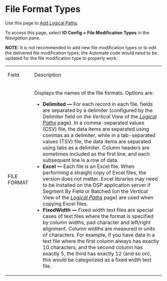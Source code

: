 # File Format Types

<div class="use">

Use this page to [Add Logical
Paths](../Use_Cases/Add_Logical_Paths.htm).

</div>

To access this page, select **IO Config \> File Modification Types** in
the *Navigation* pane.

**NOTE:** It is not recommended to add new file modification types or to
edit the delivered file modification types; the Automate code would need
to be updated for the file modification type to properly work.

<table>
<tbody>
<tr class="odd">
<td><p>Field</p></td>
<td><p>Description</p></td>
</tr>
<tr class="even">
<td><p>FILE FORMAT</p></td>
<td><p>Displays the names of the file formats. Options are:</p>
<ul>
<li><strong>Delimited —</strong> For each record in each file, fields are separated by a delimiter (configured by the Delimiter field on the <em>Vertical</em> View of the <em><a href="Logical_Paths.htm#LogicalPathsV">Logical Paths</a></em> page). In a comma-separated values (CSV) file, the data items are separated using commas as a delimiter, while in a tab-separated values (TSV) file, the data items are separated using tabs as a delimiter. Column headers are sometimes included as the first line, and each subsequent line is a row of data.</li>
<li><strong>Excel —</strong> Each file is an Excel file. When performing a straight copy of Excel files, the version does not matter. Excel libraries may need to be installed on the DSP application server if Segment By Field or Batched (on the <em>Vertical</em> View of the <a href="Logical_Paths.htm#LogicalPathsV"><em>Logical Paths</em></a> page) are used when copying Excel files.</li>
<li><strong>FixedWidth —</strong> Fixed width text files are special cases of text files where the format is specified by column widths, pad character and left/right alignment. Column widths are measured in units of characters. For example, if you have data in a text file where the first column always has exactly 10 characters, and the second column has exactly 5, the third has exactly 12 (and so on), this would be categorized as a fixed width text file.</li>
</ul></td>
</tr>
</tbody>
</table>
